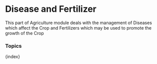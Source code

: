 <!-- add-breadcrumbs -->
# Disease and Fertilizer

This part of Agriculture module deals with the management of Diseases which affect the Crop and Fertilizers which may be used to promote the growth of the Crop

### Topics

{index}
